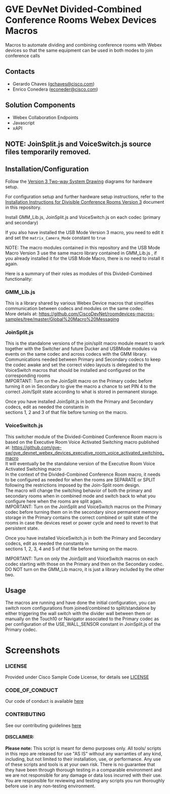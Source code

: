 # GVE DevNet Divided-Combined Conference Rooms Webex Devices Macros
Macros to automate dividing and combining conference rooms with Webex devices so that the same equipment can be used in both modes to join conference calls  


## Contacts  
* Gerardo Chaves (gchaves@cisco.com)
* Enrico Conedera (econeder@cisco.com)
  
## Solution Components  
* Webex Collaboration Endpoints  
* Javascript  
* xAPI  
  
## NOTE: JoinSplit.js and VoiceSwitch.js source files temporarily removed. 

## Installation/Configuration  

Follow the [Version 3 Two-way System Drawing](./Version_3_Two-way_System_Drawing.pdf) diagrams for hardware setup.  

For configuration setup and further hardware setup instructions, refer to the [Installation Instructions for Divisible Conference Rooms Version 3](./Installation_Instructions_for_Divisible_Conference_Rooms_Version_3.pdf) document in this repository.  

Install GMM_Lib.js, JoinSplit.js and VoiceSwitch.js on each codec (primary and secondary)  

If you also have installed the USB Mode Version 3 macro, you need to edit it and set the `matrix_Camera_Mode` constant to `true`  

NOTE: The macro modules contained in this repository and the USB Mode Macro Version 3 use the same macro library contained in GMM_Lib.js , if 
you already installed it for the USB Mode Macro, there is no need to install it again.  

Here is a summary of their roles as modules of this Divided-Combined functionality: 

### GMM_Lib.js  

This is a library shared by various Webex Device macros that simplifies communication between codecs and modules on the same codec.  
More details at: https://github.com/CiscoDevNet/roomdevices-macros-samples/tree/master/Global%20Macro%20Messaging  


### JoinSplit.js  

This is the standalone versions of the join/split macro module meant to work together with the Switcher and future Ducker 
and USBMode modules via events on the same codec and across codecs with the GMM library.  
Communications needed between Primary and Secondary codecs to keep the codec awake and set the correct 
video layouts is delegated to the VoiceSwitch macros that should be installed and configured on the corresponding rooms  
IMPORTANT: Turn on the JoinSplit macro on the Primary codec before turning it on in Secondary to give the macro a chance 
to set PIN 4 to the correct Join/Split state according to what is stored in permanent storage.  

Once you have installed JoinSplit.js in both the Primary and Secondary codecs, edit as needed the constants in  
sections 1, 2 and 3 of that file before turning on the macro.  


### VoiceSwitch.js  

This switcher module of the Divided-Combined Conference Room macro is based on the Executive Room Voice Activated Switching macro published at: https://github.com/gve-sw/gve_devnet_webex_devices_executive_room_voice_activated_switching_macro  
It will eventually be the standalone version of the Executive Room Voice Activated Switching macro  
In the context of the Divided-Combined Conference Room macro, it needs to be configured as needed 
for when the rooms are SEPARATE or SPLIT following the restrictions imposed by the Join-Split room design.  
The macro will change the switching behavior of both the primary and secondary rooms when in combined 
mode and switch back to what you configure here when the rooms are split again.  
IMPORTANT: Turn on the JoinSplit and VoiceSwitch macros on the Primary codec before turning them on 
in the secondary since permanent memory storage in the Primary contains the correct combined or split 
state of the rooms in case the devices reset or power cycle and need to revert to that persistent state.  

Once you have installed VoiceSwitch.js in both the Primary and Secondary codecs, edit as needed the constants in  
sections 1, 2, 3, 4 and 5 of that file before turning on the macro.  


IMPORTANT: Turn on only the JoinSplit and VoiceSwitch macros on each codec starting with those on the Primary and then on the Secondary codec.  DO NOT turn on the GMM_Lib macro, it is just a library included by the other two.   

## Usage  

The macros are running and have done the initial configuration, you can switch room configurations from joined/combined to split/standalone by either triggering the wall switch with the divider wall between them or manually on the Touch10 or Navigator associated to the Primary codec as per configuration of the USE_WALL_SENSOR constant in JoinSplit.js of the Primary codec.  

# Screenshots

 

### LICENSE

Provided under Cisco Sample Code License, for details see [LICENSE](LICENSE.md)

### CODE_OF_CONDUCT

Our code of conduct is available [here](CODE_OF_CONDUCT.md)

### CONTRIBUTING

See our contributing guidelines [here](CONTRIBUTING.md)

#### DISCLAIMER:
<b>Please note:</b> This script is meant for demo purposes only. All tools/ scripts in this repo are released for use "AS IS" without any warranties of any kind, including, but not limited to their installation, use, or performance. Any use of these scripts and tools is at your own risk. There is no guarantee that they have been through thorough testing in a comparable environment and we are not responsible for any damage or data loss incurred with their use.
You are responsible for reviewing and testing any scripts you run thoroughly before use in any non-testing environment.
